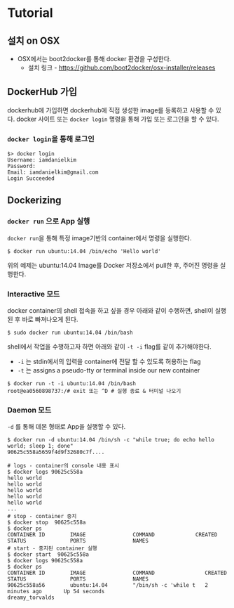 # Tutorial

## 설치 on OSX

* OSX에서는 boot2docker를 통해 docker 환경을 구성한다.
    * 설치 링크 -  https://github.com/boot2docker/osx-installer/releases

## DockerHub 가입

dockerhub에 가입하면 dockerhub에 직접 생성한 image를 등록하고 사용할 수 있다. docker 사이트 또는 ```docker login``` 명령을 통해 가입 또는 로그인을 할 수 있다.


### ```docker login```을 통해 로그인

```
$> docker login
Username: iamdanielkim
Password:
Email: iamdanielkim@gmail.com
Login Succeeded

```

## Dockerizing

### ```docker run``` 으로 App 실행

```docker run```을 통해 특정 image기반의 container에서 명령을 실행한다.

```
$ docker run ubuntu:14.04 /bin/echo 'Hello world'
```

위의 예제는 ubuntu:14.04 Image를 Docker 저장소에서 pull한 후, 주어진 명령을 실행한다.

### Interactive 모드

docker container의 shell 접속을 하고 싶을 경우 아래와 같이 수행하면, shell이 실행된 후 바로 빠져나오게 된다.
```
$ sudo docker run ubuntu:14.04 /bin/bash
```

shell에서 작업을 수행하고자 하면 아래와 같이 ```-t -i``` flag를 같이 추가해야한다.

* ```-i``` 는 stdin에서의 입력을 container에 전달 할 수 있도록 허용하는 flag
* ```-t``` 는 assigns a pseudo-tty or terminal inside our new container

```
$ docker run -t -i ubuntu:14.04 /bin/bash
root@ea0560898737:/# exit 또는 ^D # 실행 종료 & 터미널 나오기

```

### Daemon 모드

```-d``` 를 통해 데몬 형태로 App을 실행할 수 있다.

```
$ docker run -d ubuntu:14.04 /bin/sh -c "while true; do echo hello world; sleep 1; done"
90625c558a5659f4d9f32680c7f....

# logs - container의 console 내용 표시
$ docker logs 90625c558a
hello world
hello world
hello world
hello world
hello world
...
# stop - container 중지
$ docker stop  90625c558a
$ docker ps
CONTAINER ID        IMAGE               COMMAND             CREATED             STATUS              PORTS               NAMES
# start - 중지된 container 실행
$ docker start  90625c558a
$ docker logs 90625c558a
$ docker ps
CONTAINER ID        IMAGE               COMMAND                CREATED             STATUS              PORTS               NAMES
90625c558a56        ubuntu:14.04        "/bin/sh -c 'while t   2 minutes ago       Up 54 seconds                           dreamy_torvalds
```













